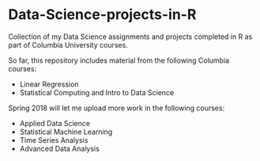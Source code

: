 # Data-Science-projects-in-R
Collection of my Data Science assignments and projects completed in R as part of Columbia University courses.

So far, this repository includes material from the following Columbia courses:

- Linear Regression
- Statistical Computing and Intro to Data Science

Spring 2018 will let me upload more work in the following courses:

- Applied Data Science
- Statistical Machine Learning
- Time Series Analysis
- Advanced Data Analysis
